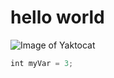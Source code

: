 # hello world
![Image of Yaktocat](https://octodex.github.com/images/yaktocat.png)
``` javascript
int myVar = 3;
```
